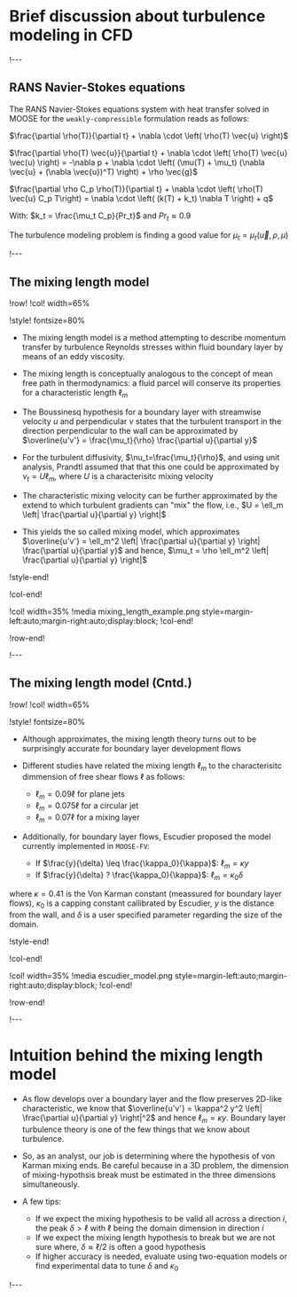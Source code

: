 # Brief discussion about turbulence modeling in CFD

!---

## RANS Navier-Stokes equations

The RANS Navier-Stokes equations system with heat transfer solved in MOOSE for the ```weakly-compressible``` formulation reads as follows:

$\frac{\partial \rho(T)}{\partial t} + \nabla \cdot \left( \rho(T) \vec{u} \right)$

$\frac{\partial \rho(T) \vec{u}}{\partial t} + \nabla \cdot \left( \rho(T) \vec{u} \vec(u) \right) = -\nabla p + \nabla \cdot \left( (\mu(T) + \mu_t) (\nabla \vec{u} + (\nabla \vec{u})^T) \right) + \rho \vec{g}$

$\frac{\partial \rho C_p \rho(T)}{\partial t} + \nabla \cdot \left( \rho(T) \vec{u} C_p T\right) = \nabla \cdot \left( (k(T) + k_t) \nabla T \right) + q$

With: $k_t = \frac{\mu_t C_p}{Pr_t}$ and $Pr_t \approx 0.9$

The turbulence modeling problem is finding a good value for $\mu_t=\mu_t(\vec{u},\rho,\mu)$

!---

## The mixing length model

!row!
!col! width=65%

!style! fontsize=80%
- The mixing length model is a method attempting to describe momentum transfer by turbulence Reynolds stresses within fluid boundary layer by means of an eddy viscosity.

- The mixing length is conceptually analogous to the concept of mean free path in thermodynamics: a fluid parcel will conserve its properties for a characteristic length $\ell_m$

- The Boussinesq hypothesis for a boundary layer with streamwise velocity $u$ and perpendicular $v$ states that the turbulent transport in the direction perpendicular to the wall can be approximated by $\overline{u'v'} = \frac{\mu_t}{\rho} \frac{\partial u}{\partial y}$

- For the turbulent diffusivity, $\nu_t=\frac{\mu_t}{\rho}$, and using unit analysis, Prandtl assumed that that this one could be approximated by $\nu_t = U \ell_m$, where $U$ is a characterisitc mixing velocity

- The characteristic mixing velocity can be further approximated by the extend to which turbulent gradients can "mix" the flow, i.e., $U = \ell_m \left| \frac{\partial u}{\partial y} \right|$

- This yields the so called mixing model, which approximates $\overline{u'v'} = \ell_m^2 \left| \frac{\partial u}{\partial y} \right| \frac{\partial u}{\partial y}$ and hence, $\mu_t = \rho \ell_m^2 \left| \frac{\partial u}{\partial y} \right|$

!style-end!

!col-end!

!col! width=35%
!media mixing_length_example.png style=margin-left:auto;margin-right:auto;display:block;
!col-end!

!row-end!

!---

## The mixing length model (Cntd.)

!row!
!col! width=65%

!style! fontsize=80%

- Although approximates, the mixing length theory turns out to be surprisingly accurate for boundary layer development flows

- Different studies have related the mixing length $\ell_m$ to the characterisitc dimmension of free shear flows $\ell$ as follows:

  - $\ell_m = 0.09 \ell$ for plane jets
  -  $\ell_m = 0.075 \ell$ for a circular jet
  -  $\ell_m = 0.07 \ell$ for a mixing layer

- Additionally, for boundary layer flows, Escudier proposed the model currently implemented in ```MOOSE-FV```:

  - If $\frac{y}{\delta} \leq \frac{\kappa_0}{\kappa}$: $\ell_m = \kappa y$
  - If $\frac{y}{\delta} ? \frac{\kappa_0}{\kappa}$: $\ell_m = \kappa_0 \delta$

where $\kappa=0.41$ is the Von Karman constant (meassured for boundary layer flows), $\kappa_0$ is a capping constant callibrated by Escudier, $y$ is the distance from the wall, and $\delta$ is a user specified parameter regarding the size of the domain.

!style-end!

!col-end!

!col! width=35%
!media escudier_model.png style=margin-left:auto;margin-right:auto;display:block;
!col-end!

!row-end!

!---

# Intuition behind the mixing length model

- As flow develops over a boundary layer and the flow preserves 2D-like characteristic, we know that $\overline{u'v'} = \kappa^2 y^2 \left| \frac{\partial u}{\partial y} \right|^2$ and hence $\ell_m = \kappa y$. Boundary layer turbulence theory is one of the few things that we know about turbulence.

- So, as an analyst, our job is determining where the hypothesis of von Karman mixing ends. Be careful because in a 3D problem, the dimension of mixing-hypothsis break must be estimated in the three dimensions simultaneously.

- A few tips:

  - If we expect the mixing hypothesis to be valid all across a direction $i$, the peak $\delta > \ell$ with $\ell$ being the domain dimension in direction $i$
  - If we expect the mixing length hypothesis to break but we are not sure where, $\delta \approx \ell/2$ is often a good hypothesis
  - If higher accuracy is needed, evaluate using two-equation models or find experimental data to tune $\delta$ and $\kappa_0$

!---

